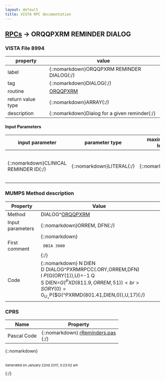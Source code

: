 ```yaml
---
layout: default
title: VISTA RPC documentation
---
```




## [RPCs](TableOfContent.md) &#8594; ORQQPXRM REMINDER DIALOG 



### VISTA File 8994 


 property | value 
--- | --- 
 label | {::nomarkdown}ORQQPXRM REMINDER DIALOG{:/}
 tag | {::nomarkdown}DIALOG{:/}
 routine | [ORQQPXRM](http://code.osehra.org/dox/Routine_ORQQPXRM_source.html)
 return value type | {::nomarkdown}ARRAY{:/}
 description | {::nomarkdown}Dialog for a given reminder{:/}

#### Input Parameters

| input parameter | parameter type | maximum data length | required | description | 
| --- | --- | --- | --- | --- | 
| {::nomarkdown}CLINICAL REMINDER ID{:/} | {::nomarkdown}LITERAL{:/} | {::nomarkdown}16{:/} | {::nomarkdown}true{:/} | {::nomarkdown}Clinical reminder (ien) from CLINICAL REMINDER DEFINITION file [#811.9]{:/} | 


### MUMPS Method description

 Property | Value 
 --- | --- 
 Method | DIALOG^[ORQQPXRM](http://code.osehra.org/dox/Routine_ORQQPXRM_source.html)
 Input parameters | {::nomarkdown}ORREM, DFN{:/}
 First comment | {::nomarkdown}<pre> DBIA 3080</pre>{:/}
 Code | {::nomarkdown}  N DIEN<br> D DIALOG^PXRMRPCC(.ORY,ORREM,DFN)<br> I $P($G(ORY(1)),U)=-1 Q<br> S DIEN=$G(^PXD(811.9,ORREM,51))<br> S ORY(0)=0_U_+$P($G(^PXRMD(801.41,DIEN,0)),U,17){:/}


### CPRS

 Name | Property 
 --- | --- 
 Pascal Code | {::nomarkdown} <a href="https://github.com/OSEHRA/VistA/blob/master/Packages/Order%20Entry%20Results%20Reporting/CPRS/CPRS-Chart/rReminders.pas">rReminders.pas</a><br/>{:/}

{::nomarkdown} <br/><br/><p style="font-size: 11px">Generated on January 22nd 2017, 3:23:02 am</p>{:/}